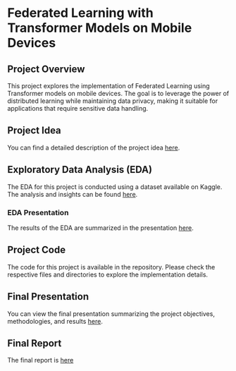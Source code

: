 # Federated Learning with Transformer Models on Mobile Devices

## Project Overview
This project explores the implementation of Federated Learning using Transformer models on mobile devices. The goal is to leverage the power of distributed learning while maintaining data privacy, making it suitable for applications that require sensitive data handling.


## Project Idea
You can find a detailed description of the project idea [here](https://docs.google.com/document/d/1EgUlcfFL9RSYfDEKR-1rMqvcPgLqxgRmVrwU4C35V8M/edit?usp=sharing).

## Exploratory Data Analysis (EDA)
The EDA for this project is conducted using a dataset available on Kaggle. The analysis and insights can be found [here](https://www.kaggle.com/code/showrinrahman/notebookb2c6260e09/edit).

### EDA Presentation
The results of the EDA are summarized in the presentation [here](https://docs.google.com/presentation/d/1e43Hvgp6AYmG-GnqcCL6yP77EXaAABwAgjOxyXxcVAg/edit#slide=id.p).

## Project Code
The code for this project is available in the repository. Please check the respective files and directories to explore the implementation details.

## Final Presentation
You can view the final presentation summarizing the project objectives, methodologies, and results [here](https://docs.google.com/presentation/d/1UzVDS02cYhli7bLyVVJuP2joeKGh1SSunuqT4-eYg68/edit?usp=sharing).

## Final Report
The final report is [here](#)

